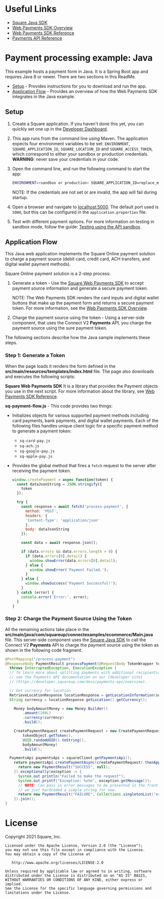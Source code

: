 # Useful Links

- [Square Java SDK](https://developer.squareup.com/docs/sdks/java)
- [Web Payments SDK Overview](https://developer.squareup.com/docs/web-payments/overview)
- [Web Payments SDK Reference](https://developer.squareup.com/reference/sdks/web/payments)
- [Payments API Reference](https://developer.squareup.com/reference/square/payments-api)

# Payment processing example: Java

This example hosts a payment form in Java. It is a Spring Boot app and requires Java 8 or newer. There are two sections in this ReadMe.

- [Setup](#setup) - Provides instructions for you to download and run the app.
- [Application Flow](#application-flow) - Provides an overview of how the Web Payments SDK integrates in the Java example.

## Setup

1. Create a Square application. If you haven't done this yet, you can quickly set one up in the [Developer Dashboard](https://developer.squareup.com/apps).

1. This app runs from the command line using Maven. The application expects four environment variables
to be set: `ENVIRONMENT`, `SQUARE_APPLICATION_ID`, `SQUARE_LOCATION_ID` and `SQUARE_ACCESS_TOKEN`, 
which correspond to either your sandbox or production credentials.
        <b>WARNING</b>: never save your credentials in your code.

1. Open the command line, and run the following command to start the app:

    ```bash
    ENVIRONMENT=<sandbox or production> SQUARE_APPLICATION_ID=replace_me SQUARE_ACCESS_TOKEN=replace_me SQUARE_LOCATION_ID=replace_me mvn spring-boot:run
    ```

    NOTE: If the credentials are not set or are invalid, the app will fail during startup.
    
1. Open a browser and navigate to [localhost:5000](http://localhost:5000). The default port used is `5000`, but this can be configured in the `application.properties` file.

1. Test with different payment options. For more information on testing in sandbox mode, follow the guide: [Testing using the API sandbox](https://developer.squareup.com/docs/testing/sandbox).


## Application Flow

This Java web application implements the Square Online payment solution to charge a payment source (debit card, credit card, ACH transfers, and digital wallet payment methods).

Square Online payment solution is a 2-step process:

1. Generate a token - Use the [Square Web Payments SDK](https://developer.squareup.com/reference/sdks/web/payments) to accept payment source information and generate a secure payment token.

   NOTE: The Web Payments SDK renders the card inputs and digital wallet buttons that make up the payment form and returns a secure payment token. For more information, see the [Web Payments SDK Overview](https://developer.squareup.com/docs/web-payments/overview).

2. Charge the payment source using the token - Using a server-side component, that uses the Connect V2
   **Payments** API, you charge the payment source using the sure payment token.

The following sections describe how the Java sample implements these steps.

### Step 1: Generate a Token

When the page loads it renders the form defined in the **src/main/resources/templates/index.html** file. The page also downloads and executes the following scripts:

**Square Web Payments SDK** It is a library that provides the Payment objects you use in the next script. For more information about the library, see [Web Payments SDK Reference](https://developer.squareup.com/reference/sdks/web/payments).

**sq-payment-flow.js** - This code provides two things:

- Initializes objects for various supported payment methods including card payments, bank payments, and digital wallet payments. Each of the following files handles unique client logic for a specific payment method to generate a payment token:

  - `sq-card-pay.js`
  - `sq-ach.js`
  - `sq-google-pay.js`
  - `sq-apple-pay.js`

- Provides the global method that fires a `fetch` request to the server after receiving the payment token.
  ```javascript
  window.createPayment = async function(token) {
    const dataJsonString = JSON.stringify({
      token
    });

    try {
      const response = await fetch('process-payment', {
        method: 'POST',
        headers: {
        'Content-Type': 'application/json'
        },
        body: dataJsonString
      });

      const data = await response.json();

      if (data.errors && data.errors.length > 0) {
        if (data.errors[0].detail) {
          window.showError(data.errors[0].detail);
        } else {
          window.showError('Payment Failed.');
        }
      } else {
        window.showSuccess('Payment Successful!');
      }
    } catch (error) {
      console.error('Error:', error);
    }
  }
  ```

### Step 2: Charge the Payment Source Using the Token

All the remaining actions take place in the **src/main/java/com/squareup/connectexamples/ecommerce/Main.java** file. 
This server-side component uses the [Square Java SDK](https://developer.squareup.com/docs/sdks/java) 
to call the Connect V2 **Payments** API to charge the payment source using the token as shown in the following code fragment.

```java
@PostMapping("/process-payment")
@ResponseBody PaymentResult processPayment(@RequestBody TokenWrapper tokenObject)
  throws InterruptedException, ExecutionException {
  // To learn more about splitting payments with additional recipients,
  // see the Payments API documentation on our [developer site]
  // (https://developer.squareup.com/docs/payments-api/overview).

  // Get currency for location
  RetrieveLocationResponse locationResponse = getLocationInformation(squareClient).get();
  String currency = locationResponse.getLocation().getCurrency();

    Money bodyAmountMoney = new Money.Builder()
        .amount(100L)
        .currency(currency)
        .build();

    CreatePaymentRequest createPaymentRequest = new CreatePaymentRequest.Builder(
        tokenObject.getToken(),
        UUID.randomUUID().toString(),
        bodyAmountMoney)
        .build();

  PaymentsApi paymentsApi = squareClient.getPaymentsApi();
    return paymentsApi.createPaymentAsync(createPaymentRequest).thenApply(result -> {
      return new PaymentResult("SUCCESS", null);
    }).exceptionally(exception -> {
      System.out.println("Failed to make the request");
      System.out.printf("Exception: %s%n", exception.getMessage());
      // NOTE: Can pass in error messages to be presented in the front end. For simplicity,
      // we just hardcoded a simple string for now.
      return new PaymentResult("FAILURE", Collections.singletonList("errorMessage"));
    }).join();
}
```
  

# License

Copyright 2021 Square, Inc.
​
```
Licensed under the Apache License, Version 2.0 (the "License");
you may not use this file except in compliance with the License.
You may obtain a copy of the License at
​
   http://www.apache.org/licenses/LICENSE-2.0
​
Unless required by applicable law or agreed to in writing, software
distributed under the License is distributed on an "AS IS" BASIS,
WITHOUT WARRANTIES OR CONDITIONS OF ANY KIND, either express or implied.
See the License for the specific language governing permissions and
limitations under the License.
```
